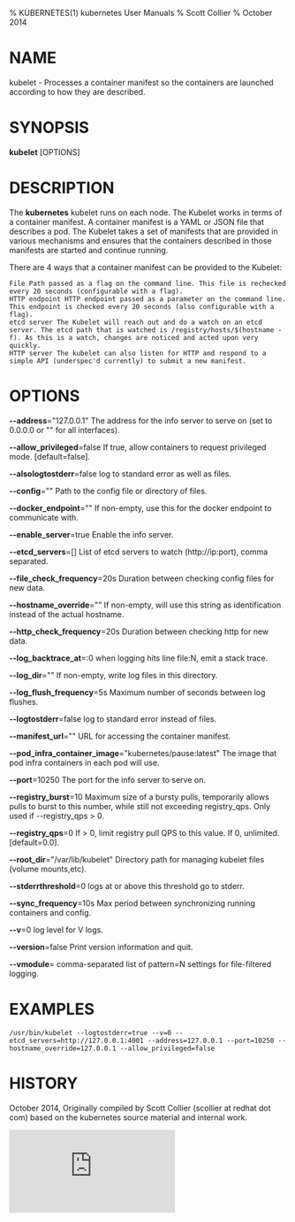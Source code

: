 % KUBERNETES(1) kubernetes User Manuals
% Scott Collier
% October 2014
# NAME
kubelet \- Processes a container manifest so the containers are launched according to how they are described.

# SYNOPSIS
**kubelet** [OPTIONS]

# DESCRIPTION

The **kubernetes** kubelet runs on each node. The Kubelet works in terms of a container manifest. A container manifest is a YAML or JSON file that describes a pod. The Kubelet takes a set of manifests that are provided in various mechanisms and ensures that the containers described in those manifests are started and continue running.

There are 4 ways that a container manifest can be provided to the Kubelet:

    File Path passed as a flag on the command line. This file is rechecked every 20 seconds (configurable with a flag).
    HTTP endpoint HTTP endpoint passed as a parameter on the command line. This endpoint is checked every 20 seconds (also configurable with a flag).
    etcd server The Kubelet will reach out and do a watch on an etcd server. The etcd path that is watched is /registry/hosts/$(hostname -f). As this is a watch, changes are noticed and acted upon very quickly.
    HTTP server The kubelet can also listen for HTTP and respond to a simple API (underspec'd currently) to submit a new manifest.
 

# OPTIONS
**--address**="127.0.0.1"
	The address for the info server to serve on (set to 0.0.0.0 or "" for all interfaces).

**--allow_privileged**=false
	If true, allow containers to request privileged mode. [default=false].

**--alsologtostderr**=false
	log to standard error as well as files.

**--config**=""
	Path to the config file or directory of files.

**--docker_endpoint**=""
	If non-empty, use this for the docker endpoint to communicate with.

**--enable_server**=true
	Enable the info server.

**--etcd_servers**=[]
	List of etcd servers to watch (http://ip:port), comma separated.

**--file_check_frequency**=20s
	Duration between checking config files for new data.

**--hostname_override**=""
	If non-empty, will use this string as identification instead of the actual hostname.

**--http_check_frequency**=20s
	Duration between checking http for new data.

**--log_backtrace_at**=:0
	when logging hits line file:N, emit a stack trace.

**--log_dir**=""
	If non-empty, write log files in this directory.

**--log_flush_frequency**=5s
	Maximum number of seconds between log flushes.

**--logtostderr**=false
	log to standard error instead of files.

**--manifest_url**=""
	URL for accessing the container manifest.

**--pod_infra_container_image**="kubernetes/pause:latest"
	The image that pod infra containers in each pod will use.

**--port**=10250
	The port for the info server to serve on.

**--registry_burst**=10
	Maximum size of a bursty pulls, temporarily allows pulls to burst to this number, while still not exceeding registry_qps. Only used if --registry_qps > 0.

**--registry_qps**=0
	If > 0, limit registry pull QPS to this value. If 0, unlimited. [default=0.0].

**--root_dir**="/var/lib/kubelet"
	Directory path for managing kubelet files (volume mounts,etc).

**--stderrthreshold**=0
	logs at or above this threshold go to stderr.

**--sync_frequency**=10s
	Max period between synchronizing running containers and config.

**--v**=0
	log level for V logs.

**--version**=false
	Print version information and quit.

**--vmodule**=
	comma-separated list of pattern=N settings for file-filtered logging.


# EXAMPLES
```
/usr/bin/kubelet --logtostderr=true --v=0 --etcd_servers=http://127.0.0.1:4001 --address=127.0.0.1 --port=10250 --hostname_override=127.0.0.1 --allow_privileged=false
```
# HISTORY
October 2014, Originally compiled by Scott Collier (scollier at redhat dot com) based
 on the kubernetes source material and internal work.


[![Analytics](https://kubernetes-site.appspot.com/UA-36037335-10/GitHub/docs/man/kubelet.1.md?pixel)]()
